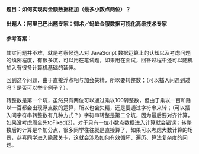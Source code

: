#### **题目**：如何实现两金额数据相加（最多小数点两位）？

#### **出题人**：阿里巴巴出题专家：御术／蚂蚁金服数据可视化高级技术专家

#### **参考答案**：

其实问题并不难，就是考察候选人对 JavaScript 数据运算上的认知以及考虑问题的缜密程度，有很多坑，可以用在笔试题，如果用在面试，回答过程中还可以随机加入有很多计算机基础的延伸。

回到这个问题，由于直接浮点相与加会失精，所以要转整数；（可以插入问遇到过吗？是否可以举个例子？）。

转整数是第一个坑，虽然只有两位可以通过乘以100转整数，但由于乘以一百和除以一百都会出现浮点数的运算，所以也会失精，还是要通过字符串来转；（可以插入问字符串转整数有几种方式？）字符串转整是第二个坑，因为最后要对齐计算，如果没考虑周全先toFixed(2)，对于只有一位小数点数据进入计算就会错误；转整数后的计算是个加分点，很多同学往往就是直接算了，如果可以考虑大数计算的场景，恭喜同学进入隐藏关卡，这就会涉及如何有效循环、遍历、算法复杂度的问题。